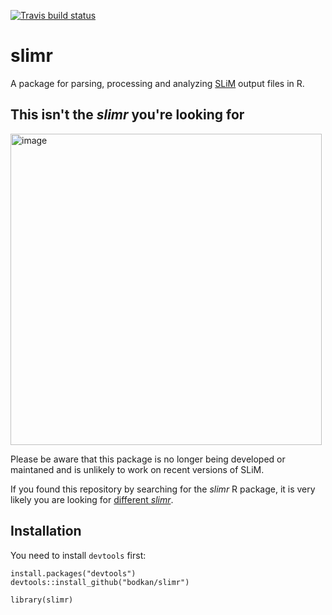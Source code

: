 [![Travis build status](https://travis-ci.org/bodkan/slimr.svg?branch=master)](https://travis-ci.org/bodkan/slimr)

# slimr

A package for parsing, processing and analyzing [SLiM](https://messerlab.org/slim/) output files in R.

## This isn't the _slimr_ you're looking for

<img width="498" alt="image" src="https://github.com/bodkan/slimr/assets/16516593/89761d76-a0b4-4a33-aaa2-47f03e61bdba">

<br>

Please be aware that this package is no longer being developed or maintaned and is unlikely to work on recent versions of SLiM.

If you found this repository by searching for the _slimr_ R package, it is very likely you are looking for [different _slimr_](https://github.com/rdinnager/slimr).

## Installation

You need to install `devtools` first:

```
install.packages("devtools")
devtools::install_github("bodkan/slimr")

library(slimr)
```
